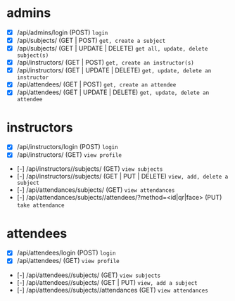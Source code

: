 # admins

- [x] /api/admins/login (POST) `login`
- [x] /api/subjects/ (GET | POST) `get, create a subject`
- [x] /api/subjects/<id> (GET | UPDATE | DELETE) `get all, update, delete subject(s)`
- [x] /api/instructors/ (GET | POST) `get, create an instructor(s)`
- [x] /api/instructors/<id> (GET | UPDATE | DELETE) `get, update, delete an instructor`
- [x] /api/attendees/ (GET | POST) `get, create an attendee`
- [x] /api/attendees/<id> (GET | UPDATE | DELETE) `get, update, delete an attendee`

# instructors

- [x] /api/instructors/login (POST) `login`
- [x] /api/instructors/<id> (GET) `view profile`
- [-] /api/instructors/<id>/subjects/ (GET) `view subjects`
- [-] /api/instructors/<id>/subjects/<id> (GET | PUT | DELETE) `view, add, delete a subject`
- [-] /api/attendances/subjects/<id> (GET) `view attendances`
- [-] /api/attendances/subjects/<id>/attendees/<id>?method=<id|qr|face> (PUT) `take attendance`

# attendees

- [x] /api/attendees/login (POST) `login`
- [x] /api/attendees/<id> (GET) `view profile`
- [-] /api/attendees/<id>/subjects/ (GET) `view subjects`
- [-] /api/attendees/<id>/subjects/<id> (GET | PUT) `view, add a subject`
- [-] /api/attendees/<id>/subjects/<id>/attendances (GET) `view attendances`
